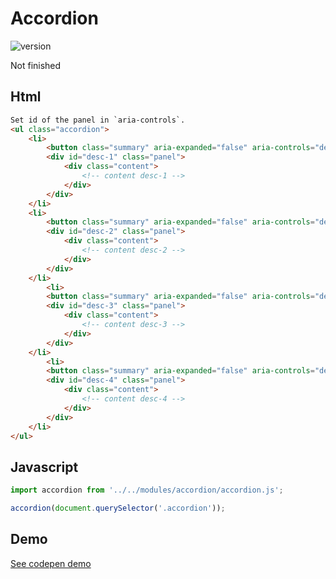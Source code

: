 # Accordion

![version](https://img.shields.io/github/manifest-json/v/Natjo/accordion)

Not finished

## Html
```html
Set id of the panel in `aria-controls`.
<ul class="accordion">
	<li>
		<button class="summary" aria-expanded="false" aria-controls="desc-1">Lorem ipsum</button>
		<div id="desc-1" class="panel">
			<div class="content">
                <!-- content desc-1 --> 
			</div>
		</div>
	</li>
	<li>
		<button class="summary" aria-expanded="false" aria-controls="desc-2">Lorem, ipsum.</button>
		<div id="desc-2" class="panel">
			<div class="content">
                <!-- content desc-2 --> 
			</div>
		</div>
	</li>
		<li>
		<button class="summary" aria-expanded="false" aria-controls="desc-3">Lorem</button>
		<div id="desc-3" class="panel">
			<div class="content">
                <!-- content desc-3 --> 
			</div>
		</div>
	</li>
		<li>
		<button class="summary" aria-expanded="false" aria-controls="desc-4">Ipsum</button>
		<div id="desc-4" class="panel">
			<div class="content">
                <!-- content desc-4 --> 
			</div>
		</div>
	</li>
</ul>
```
## Javascript
```javascript
import accordion from '../../modules/accordion/accordion.js';

accordion(document.querySelector('.accordion'));
```

## Demo

[See codepen demo](https://codepen.io/natjo/pen/JedeVm?editors=1011)
